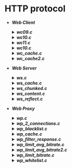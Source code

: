 # HTTP protocol  
- ***Web Client***
  <details> <summary> <b><i>wc09.c</i></b> </summary> 
  Web client that makes an HTTP/0.9 request to the server and reads the response of the server.
  </details>
  <details> <summary> <b><i>wc10.c</i></b> </summary> 
  Web client that makes an HTTP/1.0 request and analyses the response of the server looking for <i>Content-Length</i> header.
  </details>
  <details> <summary> <b><i>wc11.c</i></b> </summary>
  Web client that makes an HTTP/1.1 request and analyses the response of the server looking for either <i>Content-Length</i> or <i>Transfer-Encoding</i> header.
  </details>
  <details> <summary> <b><i>wc10.c</i></b> </summary> 
  Web client that makes an HTTP/1.0 request and analyses the response of the server looking for <i>Content-Length</i> header.
  </details>
  <details> <summary> <b><i>wc_cache.c</i></b> </summary> 
  Web Client with caching implemented using <i>Last-Modified</i> header and <i>HEAD</i> method.
  </details>
  <details> <summary> <b><i>wc_cache2.c</i></b> </summary> 
  Web Client with caching implemented using <i>If-Modified-Since</i> header.

- ***Web Server***
  <details> <summary> <b><i>ws.c</i></b> </summary> 
  Web Server with also management of function calls.
  </details>
  <details> <summary> <b><i>ws_cache.c</i></b> </summary> 
  Web Server with both caching management.
  </details>
  <details> <summary> <b><i>ws_chunked.c</i></b> </summary> 
  Web Server with generation of <i>Transfer-Encoding:chunked</i> header.
  </details>
  <details> <summary> <b><i>ws_content.c</i></b> </summary> 
  Web Server with generation of Content-Length header.
  </details>
  <details> <summary> <b><i>ws_reflect.c</i></b> </summary> 
  Web Server that, as soon as it receives a request from the client for the resource corresponding to the path <i>"/reflect"</i>, instead of looking for a resource file to open and send back, it sends to the client a response in which the entity body is composed in order by:
  <ol>
   <li>The text corresponding to the entire request, sent by the client to the server </li>
   <li>\<CRLF\> </li>
   <li>The IP address in dotted decimal notation from which the client sent its request </li>
   <li>\<CRLF\> </li>
   <li>Port number from which the client made its request</li>
  </ol>
  </details>

- ***Web Proxy***
  <details> <summary> <b><i>wp.c</i></b> </summary> 
  HTTPS and HTTP management.
  </details>
  <details> <summary> <b><i>wp_2_connections.c</i></b> </summary> 
  Keep-alive and close connections together.
  </details>
  <details> <summary> <b><i>wp_blacklist.c</i></b> </summary> 
  Web Proxy that blocks requests to some domain, stored in an array.
  </details>
  <details> <summary> <b><i>wp_cache.c</i></b> </summary> 
  </details>
  <details> <summary> <b><i>wp_filter_response.c</i></b> </summary>
  Web Proxy that manages HTTP requests from client, such that if the client has an IP address that is the same of one of 4 IP addresses stored in the proxy (max 4 addresses), the proxy leave the transfering of only HTML or TEXT files.
  To create this program, I analyse the Content-Type header value of HTTP response from the Server (<a href="https://tools.ietf.org/html/rfc1945#section-10.5">Section 10.5 of RFC 1945</a>). 
  </details>
  <details> <summary> <b><i>wp_limit_avg_bitrate.c</i></b> </summary> 
  Web Proxy that limits the bandwidth when it works as a Layer-4 gateway. It limits the average upload bitrate, from client to the server, to <i>1.0 Kbits per second</i> (maximum) and the average download to <i>10.0 Kbits per second</i> (maximum).<br>
  The program is implemented using <i>gettimeofday(3)</i>, <i>usleep(3)</i>, <i>sleep(3)</i> UNIX library functions to implement the mechanism.
  </details>
  <details> <summary> <b><i>wp_limit_avg_bitrate2.c</i></b> </summary> 
  Web Proxy like the one implemented in <b><i>wp_limit_avg_bitrate.c</i></b>, that does the same things in an alternative way.
  </details>
  <details> <summary> <b><i>wp_limit_bitrate.c</i></b> </summary>     
  Web Proxy that limits the bandwidth when it works as a Layer-4 gateway. It limits the upload bitrate, from client to server, to <i>1.0 Kbits per second</i> (maximum) and the average download bitrate, from the server to the client, to <i>10.0 Kbits per second</i> (maximum).<br>
  The program is implemented using <i>gettimeofday(3)</i>, <i>usleep(3)</i>, <i>sleep(3)</i> UNIX library functions to implement the mechanism.
  </details>
  <details> <summary> <b><i>wp_whitelist.c</i></b> </summary>   
  Web Proxy that allows requests only to some domain, stored in an array.
  </details>
